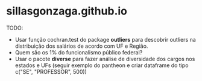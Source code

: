 # sillasgonzaga.github.io

TODO:  
- Usar função cochran.test do package **outliers** para descobrir outliers na distribuição dos salários de acordo com UF e Região.
- Quem são os 1% do funcionalismo público federal?
- Usar o pacote **diverse** para fazer análise de diversidade dos cargos nos estados e UFs (seguir exemplo do pantheon e criar dataframe do tipo c("SE", "PROFESSOR", 500))
